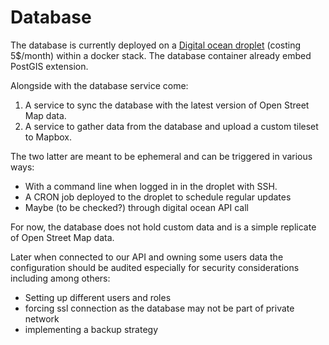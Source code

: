 # Database

The database is currently deployed on a [Digital ocean droplet](https://digitalocean.com) (costing 5$/month) within a docker stack.
The database container already embed PostGIS extension.

Alongside with the database service come:
1. A service to sync the database with the latest version of Open Street Map data.
2. A service to gather data from the database and upload a custom tileset to Mapbox.

The two latter are meant to be ephemeral and can be triggered in various ways:
- With a command line when logged in in the droplet with SSH.
- A CRON job deployed to the droplet to schedule regular updates
- Maybe (to be checked?) through digital ocean API call

For now, the database does not hold custom data and is a simple replicate of Open Street Map data.

Later when connected to our API and owning some users data the configuration should be audited especially for security considerations including among others:
- Setting up different users and roles
- forcing ssl connection as the database may not be part of private network
- implementing a backup strategy
